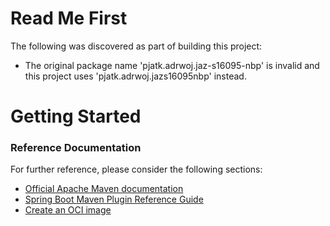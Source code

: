 # Read Me First
The following was discovered as part of building this project:

* The original package name 'pjatk.adrwoj.jaz-s16095-nbp' is invalid and this project uses 'pjatk.adrwoj.jazs16095nbp' instead.

# Getting Started

### Reference Documentation
For further reference, please consider the following sections:

* [Official Apache Maven documentation](https://maven.apache.org/guides/index.html)
* [Spring Boot Maven Plugin Reference Guide](https://docs.spring.io/spring-boot/docs/2.5.2/maven-plugin/reference/html/)
* [Create an OCI image](https://docs.spring.io/spring-boot/docs/2.5.2/maven-plugin/reference/html/#build-image)

